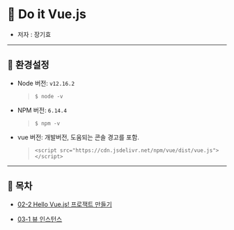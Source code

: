 # 🐫 Do it Vue.js

* 저자 : 장기효


---


## 🐫 환경설정

* Node 버전: ``v12.16.2``

  > ``$ node -v``

* NPM 버전: ``6.14.4``

  > ``$ npm -v``

* vue 버전: 개발버전, 도움되는 콘솔 경고를 포함.

  > ``<script src="https://cdn.jsdelivr.net/npm/vue/dist/vue.js"></script>``


---


## 🐫 목차

* [02-2 Hello Vue.js! 프로잭트 만들기]()

* [03-1 뷰 인스턴스]()
